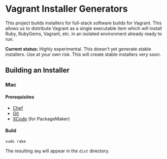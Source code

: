 # Vagrant Installer Generators

This project builds installers for full-stack software builds for
Vagrant. This allows us to distribute Vagrant as a single executable
item which will install Ruby, RubyGems, Vagrant, etc. in an isolated
environment already ready to run.

**Current status:** Highly experimental. This doesn't yet generate
stable installers. Use at your own risk. This will create stable installers
very soon.

## Building an Installer

### Mac

#### Prerequisites

* [Chef](http://opscode.com/chef)
* [Git](http://git-scm.com/)
* [XCode](http://developer.apple.com/xcode/) (for PackageMaker)

#### Build

    sudo rake

The resulting `dmg` will appear in the `dist` directory.
